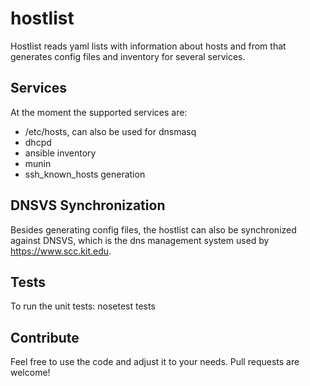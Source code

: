 # hostlist

Hostlist reads yaml lists with information about hosts and from that generates
config files and inventory for several services.

## Services

At the moment the supported services are:
* /etc/hosts, can also be used for dnsmasq
* dhcpd
* ansible inventory
* munin 
* ssh_known_hosts generation

## DNSVS Synchronization

Besides generating config files, the hostlist can also be synchronized against
DNSVS, which is the dns management system used by https://www.scc.kit.edu.

## Tests
To run the unit tests:
  nosetest tests

## Contribute
Feel free to use the code and adjust it to your needs.
Pull requests are welcome!
